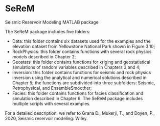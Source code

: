 # SeReM
Seismic Reservoir Modeling MATLAB package

The SeReM package includes five folders:
-	Data: this folder contains six datasets used for the examples and the elevation dataset from Yellowstone National Park shown in Figure 3.10;
-	RockPhysics: this folder contains functions with several rock physics models described in Chapter 2;
-	Geostats: this folder contains functions for kriging and geostatistical simulations of random variables described in Chapters 3 and 4;
-	Inversion: this folder contains functions for seismic and rock physics inversion using the analytical and numerical solutions described in Chapter 5; the functions are subdivided into three subfolders: Seismic, Petrophysical, and EnsembleSmoother;
-	Facies: this folder contains functions for facies classification and simulation described in Chapter 6.
The SeReM package includes multiple scripts with several examples. 

For a detailed description, we refer to
Grana D., Mukerji, T., and Doyen, P., 2020, Seismic reservoir modeling: Wiley.
